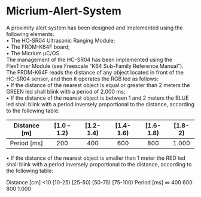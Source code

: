 # Micrium-Alert-System
A proximity alert system has been designed and implemented using the following elements:<br />
• The HC-SR04 Ultrasonic Ranging Module;<br />
• The FRDM-K64F board;<br />
• The Micrium μC/OS.<br />
The management of the HC-SR04 has been implemented using the FlexTimer Module (see Freescale “K64 Sub-Family Reference Manual”).<br />
The FRDM-K64F reads the distance of any object located in front of the HC-SR04 sensor,
and then it operates the RGB led as follows:<br />
• If the distance of the nearest object is equal or greater than 2 meters the GREEN led
shall blink with a period of 2.000 ms;<br />
• If the distance of the nearest object is between 1 and 2 meters the BLUE led shall blink
with a period inversely proportional to the distance, according to the following table:

| Distance [m] | [1.0 – 1.2)  | [1.2-1.4) |  [1.4-1.6) | [1.6-1.8) | [1.8-2)
|:-------------:|:---:|:-------:|:-------:|:-------:|:--------:|
| Period [ms] |  200      |     400    |     600      | 800  |       1.000

• If the distance of the nearest object is smaller than 1 meter the RED led shall blink
with a period inversely proportional to the distance, according to the following table:<br />

Distance [cm]   <10   [10-25)  [25-50)   [50-75)  [75-100)
Period [ms]     ∞     400      600       800      1.000
